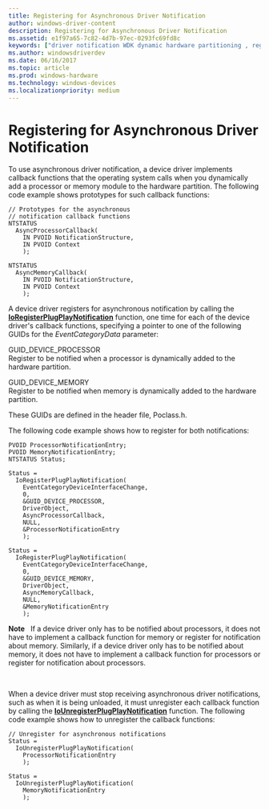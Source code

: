 ```yaml
---
title: Registering for Asynchronous Driver Notification
author: windows-driver-content
description: Registering for Asynchronous Driver Notification
ms.assetid: e1f97a65-7c82-4d7b-97ec-0293fc69fd8c
keywords: ["driver notification WDK dynamic hardware partitioning , registering", "asynchronous notification WDK dynamic hardware partitioning", "notification WDK dynamic hardware partitioning , registering", "asynchronous driver notification WDK dynamic hardware partitioning , registering", "registering for driver notifications WDK dynamic hardware partitioning"]
ms.author: windowsdriverdev
ms.date: 06/16/2017
ms.topic: article
ms.prod: windows-hardware
ms.technology: windows-devices
ms.localizationpriority: medium
---
```


# Registering for Asynchronous Driver Notification


To use asynchronous driver notification, a device driver implements callback functions that the operating system calls when you dynamically add a processor or memory module to the hardware partition. The following code example shows prototypes for such callback functions:

```
// Prototypes for the asynchronous
// notification callback functions
NTSTATUS
  AsyncProcessorCallback(
    IN PVOID NotificationStructure,
    IN PVOID Context
    );

NTSTATUS
  AsyncMemoryCallback(
    IN PVOID NotificationStructure,
    IN PVOID Context
    );
```

A device driver registers for asynchronous notification by calling the [**IoRegisterPlugPlayNotification**](https://msdn.microsoft.com/library/windows/hardware/ff549526) function, one time for each of the device driver's callback functions, specifying a pointer to one of the following GUIDs for the *EventCategoryData* parameter:

<a href="" id="guid-device-processor"></a>GUID\_DEVICE\_PROCESSOR  
Register to be notified when a processor is dynamically added to the hardware partition.

<a href="" id="guid-device-memory"></a>GUID\_DEVICE\_MEMORY  
Register to be notified when memory is dynamically added to the hardware partition.

These GUIDs are defined in the header file, Poclass.h.

The following code example shows how to register for both notifications:

```
PVOID ProcessorNotificationEntry;
PVOID MemoryNotificationEntry;
NTSTATUS Status;

Status =
  IoRegisterPlugPlayNotification(
    EventCategoryDeviceInterfaceChange,
    0,
    &GUID_DEVICE_PROCESSOR,
    DriverObject,
    AsyncProcessorCallback,
    NULL,
    &ProcessorNotificationEntry
    );

Status =
  IoRegisterPlugPlayNotification(
    EventCategoryDeviceInterfaceChange,
    0,
    &GUID_DEVICE_MEMORY,
    DriverObject,
    AsyncMemoryCallback,
    NULL,
    &MemoryNotificationEntry
    );
```

**Note**   If a device driver only has to be notified about processors, it does not have to implement a callback function for memory or register for notification about memory. Similarly, if a device driver only has to be notified about memory, it does not have to implement a callback function for processors or register for notification about processors.

 

When a device driver must stop receiving asynchronous driver notifications, such as when it is being unloaded, it must unregister each callback function by calling the [**IoUnregisterPlugPlayNotification**](https://msdn.microsoft.com/library/windows/hardware/ff550398) function. The following code example shows how to unregister the callback functions:

```
// Unregister for asynchronous notifications
Status =
  IoUnregisterPlugPlayNotification(
    ProcessorNotificationEntry
    );

Status =
  IoUnregisterPlugPlayNotification(
    MemoryNotificationEntry
    );
```

 

 




